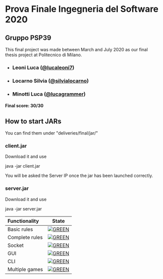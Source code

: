 
# Prova Finale Ingegneria del Software 2020
## Gruppo PSP39

This final project was made between March and July 2020 as our final thesis project at Politecnico di Milano. 
- ###        Leoni Luca ([@lucaleoni7](https://github.com/lucaleoni7))
- ###        Locarno Silvia ([@silvialocarno](https://github.com/silvialocarno))
- ###        Minotti Luca ([@lucagrammer](https://github.com/lucagrammer))

#### Final score: 30/30


## How to start JARs
You can find them under "deliveries/final/jar/"

### client.jar
Download it and use

java -jar client.jar

You will be asked the Server IP once the jar has been launched correctly.

### server.jar
Download it and use

java -jar server.jar


| Functionality | State |
|:-----------------------|:------------------------------------:|
| Basic rules | [![GREEN](https://placehold.it/15/44bb44/44bb44)](#) |
| Complete rules | [![GREEN](https://placehold.it/15/44bb44/44bb44)](#) |
| Socket | [![GREEN](https://placehold.it/15/44bb44/44bb44)](#) |
| GUI | [![GREEN](https://placehold.it/15/44bb44/44bb44)](#) |
| CLI | [![GREEN](https://placehold.it/15/44bb44/44bb44)](#) |
| Multiple games | [![GREEN](https://placehold.it/15/44bb44/44bb44)](#) |

<!--
[![RED](https://placehold.it/15/f03c15/f03c15)](#)
[![YELLOW](https://placehold.it/15/ffdd00/ffdd00)](#)
[![GREEN](https://placehold.it/15/44bb44/44bb44)](#)
-->
